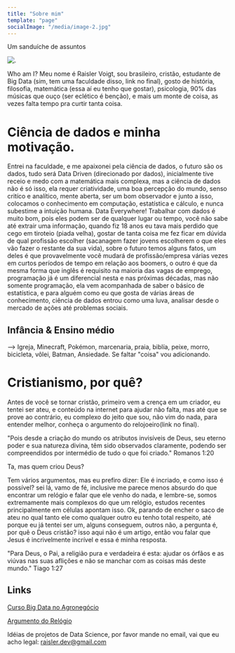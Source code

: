 ```yaml
---
title: "Sobre mim"
template: "page"
socialImage: "/media/image-2.jpg"
---
```


Um sanduíche de assuntos

![.](/media/image-2.jpg)

Who am I? Meu nome é Raisler Voigt, sou brasileiro, cristão, estudante de Big Data (sim, tem uma faculdade disso, link no final), gosto de história, filosofia, matemática (essa aí eu tenho que gostar), psicologia, 90% das músicas que ouço (ser eclético é benção), e mais um monte de coisa, as vezes falta tempo pra curtir tanta coisa.

# Ciência de dados e minha motivação.

Entrei na faculdade, e me apaixonei pela ciência de dados, o futuro são os dados, tudo será Data Driven (direcionado por dados), inicialmente tive receio e medo com a matemática mais complexa, mas a ciência de dados não é só isso, ela requer criatividade, uma boa percepção do mundo, senso critíco e analítico, mente aberta, ser um bom observador e junto a isso, colocamos o conhecimento em computação, estatística e cálculo, e nunca subestime a intuição humana. Data Everywhere! Trabalhar com dados é muito bom, pois eles podem ser de qualquer lugar ou tempo, você não sabe até extrair uma informação, quando fiz 18 anos eu tava mais perdido que cego em tiroteio (piada velha), gostar de tanta coisa me fez ficar em dúvida de qual profissão escolher (sacanagem fazer jovens escolherem o que eles vão fazer o restante da sua vida), sobre o futuro temos alguns fatos, um deles é que provavelmente você mudará de profissão/empresa várias vezes em curtos períodos de tempo em relação aos boomers, o outro é que da mesma forma que inglês é requisito na maioria das vagas de emprego, programação já é um diferencial nesta e nas próximas décadas, mas não somente programação, ela vem acompanhada de saber o básico de estatística, e para alguém como eu que gosta de várias áreas de conhecimento, ciência de dados entrou como uma luva, analisar desde o mercado de ações até problemas sociais.

##  Infância & Ensino médio

--> Igreja, Minecraft, Pokémon, marcenaria, praia, biblía, peixe, morro, bicicleta, vôlei, Batman, Ansiedade.
Se faltar "coisa" vou adicionando.


# Cristianismo, por quê?

Antes de você se tornar cristão, primeiro vem a crença em um criador, eu tentei ser ateu, e conteúdo na internet para ajudar não falta, mas até que se prove ao contrário, eu complexo do jeito que sou, não vim do nada, para entender melhor, conheça o argumento do relojoeiro(link no final).

"Pois desde a criação do mundo os atributos invisíveis de Deus, seu eterno poder e sua natureza divina, têm sido observados claramente, podendo ser compreendidos por intermédio de tudo o que foi criado." Romanos 1:20

Ta, mas quem criou Deus?

Tem vários argumentos, mas eu prefiro dizer: Ele é incriado, e como isso é possível? sei lá, vamo de fé, inclusive me parece menos absurdo do que encontrar um relógio e falar que ele venho do nada, e lembre-se, somos extremamente mais complexos do que um relógio, estudos recentes principalmente em células apontam isso.
Ok, parando de encher o saco de ateu no qual tanto ele como qualquer outro eu tenho total respeito, até porque eu já tentei ser um, alguns conseguem, outros não, a pergunta é, por quê o Deus cristão? isso aqui não é um artigo, então vou falar que Jesus é incrivelmente incrível e essa é minha resposta.

"Para Deus, o Pai, a religião pura e verdadeira é esta: ajudar os órfãos e as viúvas nas suas aflições e não se manchar com as coisas más deste mundo." Tiago 1:27

## Links 
[Curso Big Data no Agronegócio](encurtador.com.br/apyFK)

[Argumento do Relógio](http://www.lmm.com.br/ibb/html/Estudos_0002_O%20Classico%20Argumento%20do%20Relogio.htm)

Idéias de projetos de Data Science, por favor mande no email, vai que eu acho legal: raisler.dev@gmail.com


